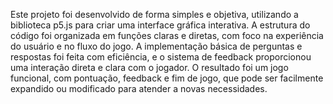 Este projeto foi desenvolvido de forma simples e objetiva, utilizando a biblioteca p5.js para criar uma interface gráfica interativa. A estrutura do código foi organizada em funções claras e diretas, com foco na experiência do usuário e no fluxo do jogo. A implementação básica de perguntas e respostas foi feita com eficiência, e o sistema de feedback proporcionou uma interação direta e clara com o jogador. O resultado foi um jogo funcional, com pontuação, feedback e fim de jogo, que pode ser facilmente expandido ou modificado para atender a novas necessidades.
